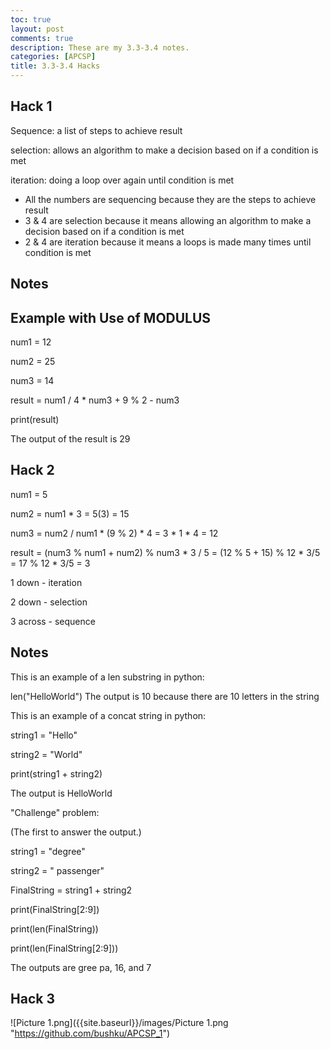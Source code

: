 ```yaml
---
toc: true
layout: post
comments: true
description: These are my 3.3-3.4 notes.
categories: [APCSP]
title: 3.3-3.4 Hacks
---
```

## Hack 1
Sequence: a list of steps to achieve result

selection: allows an algorithm to make a decision based on if a condition is met

iteration: doing a loop over again until condition is met

 - All the numbers are sequencing because they are the steps to achieve result
 - 3 & 4 are selection because it means allowing an algorithm to make a decision based on if a condition is met
 - 2 & 4 are iteration because it means a loops is made many times until condition is met
## Notes
## Example with Use of MODULUS 

num1 = 12

num2 = 25

num3 = 14

result = num1 / 4 * num3 + 9 % 2 - num3

print(result)

The output of the result is 29

## Hack 2
num1 = 5

num2 = num1 * 3 = 5(3) = 15

num3 = num2 / num1 * (9 % 2) * 4 = 3 * 1 * 4 = 12

result = (num3 % num1 + num2) % num3 * 3 / 5 = (12 % 5 + 15) % 12 * 3/5 = 17 % 12 * 3/5 = 3


1 down - iteration

2 down - selection

3 across - sequence

## Notes
This is an example of a len substring in python:

len("HelloWorld")
The output is 10 because there are 10 letters in the string

This is an example of a concat string in python:

string1 = "Hello"

string2 = "World"

print(string1 + string2)

The output is HelloWorld

"Challenge" problem:

(The first to answer the output.)

string1 = "degree"

string2 = " passenger"

FinalString = string1 + string2

print(FinalString[2:9])

print(len(FinalString))

print(len(FinalString[2:9]))

The outputs are gree pa, 16, and 7

## Hack 3
![Picture 1.png]({{site.baseurl}}/images/Picture 1.png "https://github.com/bushku/APCSP_1")